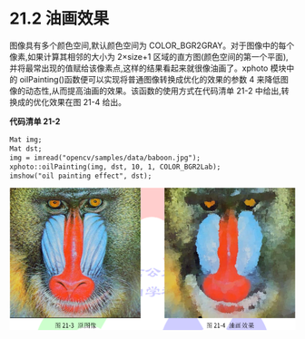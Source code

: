 # 21.2 油画效果

图像具有多个颜色空间,默认颜色空间为 COLOR_BGR2GRAY。对于图像中的每个像素,如果计算其相邻的大小为 2×size+1 区域的直方图(颜色空间的第一个平面),并将最常出现的值赋给该像素点,这样的结果看起来就很像油画了。xphoto 模块中的 oilPainting()函数便可以实现将普通图像转换成优化的效果的参数 4 来降低图像的动态性,从而提高油画的效果。该函数的使用方式在代码清单 21-2 中给出,转换成的优化效果在图 21-4 给出。

**代码清单 21-2**

```
Mat img;
Mat dst;
img = imread("opencv/samples/data/baboon.jpg");
xphoto::oilPainting(img, dst, 10, 1, COLOR_BGR2Lab);
imshow("oil painting effect", dst);
```

<p align="center">

<img src="./img/21-3.png">

</p>

